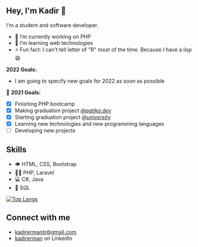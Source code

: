 ## Hey, I'm Kadir 👋
I'm a student and software developer.

- 🔭 I’m currently working on PHP
- 🌱 I’m learning web technologies
- ⚡ Fun fact: I can't tell letter of "R" most of the time. Because I have a lisp 😄

**2022 Goals:**
- I am going to specify new goals for 2022 as soon as possible

🎯 **2021 Goals:**
- [x] Finishing PHP bootcamp
- [x] Making graduation project [*@patika.dev*](https://www.patika.dev/)
- [x] Starting graduation project [*@university*](https://bilgisayar.dpu.edu.tr/)
- [x] Learning new technologies and new programming languages
- [ ] Developing new projects

## Skills
- 👁️ HTML, CSS, Bootstrap
- 👨‍💻 PHP, Laravel
- 💻 C#, Java
- 💽 SQL

[![Top Langs](https://github-readme-stats.vercel.app/api/top-langs/?username=kadirermantr&layout=compact)](https://github-readme-stats.vercel.app/api/top-langs/?username=kadirermantr&layout=compact&langs_count=10)


## Connect with me
- [kadirermantr@gmail.com](mailto:kadirermantr@gmail.com)
- [kadirerman](https://www.linkedin.com/in/kadirerman/) on LinkedIn
